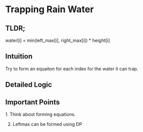 <h1>Trapping Rain Water</h1>
<h2>TLDR;</h2>
water[i] = min(left_max[i], right_max[i]) * height[i]
<h2>Intuition</h2>
Try to form an equaiton for each index for the water it can trap.

<h2>Detailed Logic</h2>


<h2>Important Points</h2>
1. Think about forming equations.

2. Leftmax can be formed using DP